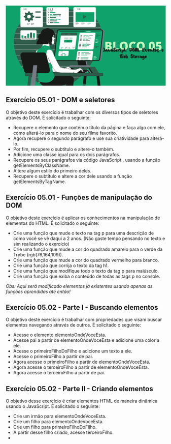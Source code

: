 ![](../bannerdosblocos/trybe-exercicios-bloco05.png)

## Exercício 05.01 - DOM e seletores

O objetivo deste exercício é trabalhar com os diversos tipos de seletores através do DOM. É solicitado o seguinte:

* Recupere o elemento que contém o título da página e faça algo com ele, como alterá-lo para o nome do seu filme favorito.
* Agora recupere o segundo parágrafo e use sua criatividade para alterá-lo.
* Por fim, recupere o subtítulo e altere-o também.
* Adicione uma classe igual para os dois parágrafos.
* Recupere os seus parágrafos via código JavaScript , usando a função getElementsByClassName.
* Altere algum estilo do primeiro deles.
* Recupere o subtítulo e altere a cor dele usando a função getElementsByTagName.


## Exercício 05.01 - Funções de manipulação do DOM

O objetivo deste exercício é aplicar os conhecimentos na manipulação de elementos do HTML. É solicitado o seguinte: 

* Crie uma função que mude o texto na tag p para uma descrição de como você se vê daqui a 2 anos. (Não gaste tempo pensando no texto e sim realizando o exercício)
* Crie uma função que mude a cor do quadrado amarelo para o verde da Trybe (rgb(76,164,109)).
* Crie uma função que mude a cor do quadrado vermelho para branco.
* Crie uma função que corrija o texto da tag h1.
*  Crie uma função que modifique todo o texto da tag p para maiúsculo.
* Crie uma função que exiba o conteúdo de todas as tags p no console.

_Obs: Aqui será modificado elementos já existentes usando apenas as funções aprendidas até então!_

## Exercício 05.02 - Parte I - Buscando elementos

O objetivo deste exercício é trabalhar com propriedades que visam buscar elementos navegando através de outros. É solicitado o seguinte:

* Acesse o elemento elementoOndeVoceEsta.
* Acesse pai a partir de elementoOndeVoceEsta e adicione uma color a ele.
* Acesse o primeiroFilhoDoFilho e adicione um texto a ele. 
* Acesse o primeiroFilho a partir de pai.
* Agora acesse o primeiroFilho a partir de elementoOndeVoceEsta.
* Agora acesse o terceiroFilho a partir de elementoOndeVoceEsta.
* Agora acesse o terceiroFilho a partir de pai.


## Exercício 05.02 - Parte II - Criando elementos

O objetivo desse exercício é criar elementos HTML de maneira dinâmica usando o JavaScript. É solicitado o seguinte:

* Crie um irmão para elementoOndeVoceEsta.
* Crie um filho para elementoOndeVoceEsta.
* Crie um filho para primeiroFilhoDoFilho.
* A partir desse filho criado, acesse terceiroFilho.
* 
